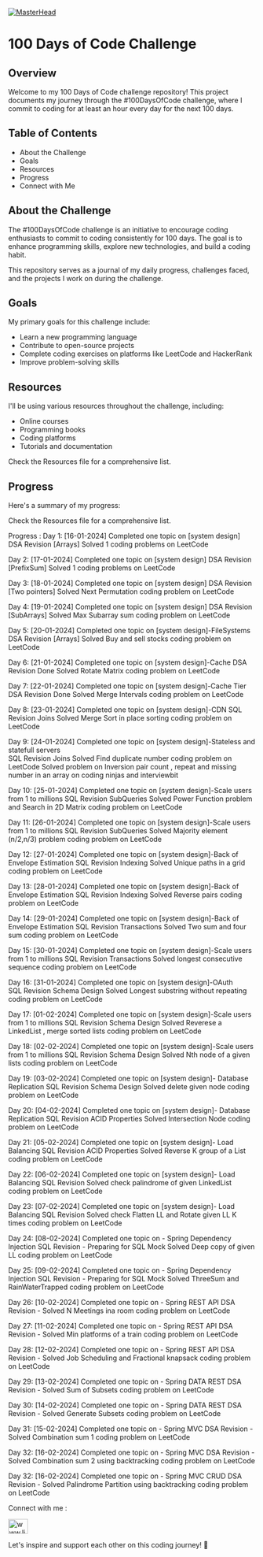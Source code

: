 [![MasterHead](https://encrypted-tbn0.gstatic.com/images?q=tbn:ANd9GcTuB_ghodzoD6tcleBOiNI3PVhJQM33o0dy3LseDvH-Tz8IjBsATf-YKlYee_tzGrcpaDA&usqp=CAU)](https://kvs-manikanta.io)

<!DOCTYPE html>
<html lang="en">
<head>
  <meta charset="UTF-8">
  <meta name="viewport" content="width=device-width, initial-scale=1.0">
</head>
<body>

  <h1>100 Days of Code Challenge</h1>

  <h2>Overview</h2>

  <p>Welcome to my 100 Days of Code challenge repository! This project documents my journey through the #100DaysOfCode challenge, where I commit to coding for at least an hour every day for the next 100 days.</p>

  <h2>Table of Contents</h2>

  <ul>
    <li>About the Challenge</li>
    <li>Goals</li>
    <li>Resources</li>
    <li>Progress</li>
    <li>Connect with Me</li>
  </ul>

  <h2>About the Challenge</h2>

  <p>The #100DaysOfCode challenge is an initiative to encourage coding enthusiasts to commit to coding consistently for 100 days. The goal is to enhance programming skills, explore new technologies, and build a coding habit.</p>

  <p>This repository serves as a journal of my daily progress, challenges faced, and the projects I work on during the challenge.</p>

  <h2>Goals</h2>

  <p>My primary goals for this challenge include:</p>

  <ul>
    <li>Learn a new programming language</li>
    <li>Contribute to open-source projects</li>
    <li>Complete coding exercises on platforms like LeetCode and HackerRank</li>
    <li>Improve problem-solving skills</li>
  </ul>

  <h2>Resources</h2>

  <p>I'll be using various resources throughout the challenge, including:</p>

  <ul>
    <li>Online courses</li>
    <li>Programming books</li>
    <li>Coding platforms</li>
    <li>Tutorials and documentation</li>
  </ul>

  <p>Check the Resources file for a comprehensive list.</p>

  <h2>Progress</h2>

  <p>Here's a summary of my progress:</p>

  <!-- Insert the progress here -->


</body>
</html>


Check the Resources file for a comprehensive list.

Progress :
Day 1: [16-01-2024]
 Completed one topic on [system design]
 DSA Revision [Arrays]
 Solved 1 coding problems on LeetCode

Day 2: [17-01-2024]
 Completed one topic on [system design]
 DSA Revision [PrefixSum]
 Solved 1 coding problems on LeetCode

 Day 3: [18-01-2024]
 Completed one topic on [system design]
 DSA Revision [Two pointers]
 Solved Next Permutation coding problem on LeetCode

 Day 4: [19-01-2024]
 Completed one topic on [system design]
 DSA Revision [SubArrays]
 Solved Max Subarray sum coding problem on LeetCode

 Day 5: [20-01-2024]
 Completed one topic on [system design]-FileSystems
 DSA Revision [Arrays]
 Solved Buy and sell stocks coding problem on LeetCode

 Day 6: [21-01-2024]
 Completed one topic on [system design]-Cache
 DSA Revision Done
 Solved Rotate Matrix coding problem on LeetCode

 Day 7: [22-01-2024]
 Completed one topic on [system design]-Cache Tier
 DSA Revision Done
 Solved Merge Intervals coding problem on LeetCode

 Day 8: [23-01-2024]
 Completed one topic on [system design]-CDN 
 SQL Revision Joins 
 Solved Merge Sort in place sorting coding problem on LeetCode

 Day 9: [24-01-2024]
 Completed one topic on [system design]-Stateless and statefull servers  
 SQL Revision Joins 
 Solved Find duplicate number coding problem on LeetCode
 Solved problem on Inversion pair count , repeat and missing number in an array on coding ninjas and interviewbit

 Day 10: [25-01-2024]
 Completed one topic on [system design]-Scale users from 1 to millions 
 SQL Revision SubQueries 
 Solved Power Function problem and Search in 2D Matrix coding problem on LeetCode

 Day 11: [26-01-2024]
 Completed one topic on [system design]-Scale users from 1 to millions 
 SQL Revision SubQueries 
 Solved Majority element (n/2,n/3) problem coding problem on LeetCode
 
 Day 12: [27-01-2024]
 Completed one topic on [system design]-Back of Envelope Estimation 
 SQL Revision Indexing
 Solved Unique paths in a grid coding problem on LeetCode

 Day 13: [28-01-2024]
 Completed one topic on [system design]-Back of Envelope Estimation 
 SQL Revision Indexing
 Solved Reverse pairs coding problem on LeetCode

 Day 14: [29-01-2024]
 Completed one topic on [system design]-Back of Envelope Estimation 
 SQL Revision Transactions
 Solved Two sum and four sum coding problem on LeetCode

 Day 15: [30-01-2024]
 Completed one topic on [system design]-Scale users from 1 to millions 
 SQL Revision Transactions
 Solved longest consecutive sequence coding problem on LeetCode

 Day 16: [31-01-2024]
 Completed one topic on [system design]-OAuth  
 SQL Revision Schema Design
 Solved Longest substring without repeating coding problem on LeetCode
 
 Day 17: [01-02-2024]
 Completed one topic on [system design]-Scale users from 1 to millions 
 SQL Revision Schema Design
 Solved Reverese a LinkedList , merge sorted lists coding problem on LeetCode

 Day 18: [02-02-2024]
 Completed one topic on [system design]-Scale users from 1 to millions 
 SQL Revision Schema Design
 Solved Nth node of a given lists coding problem on LeetCode

 Day 19: [03-02-2024]
 Completed one topic on [system design]- Database Replication
 SQL Revision Schema Design
 Solved delete given node coding problem on LeetCode

 Day 20: [04-02-2024]
 Completed one topic on [system design]- Database Replication
 SQL Revision ACID Properties
 Solved Intersection Node coding problem on LeetCode

 Day 21: [05-02-2024]
 Completed one topic on [system design]- Load Balancing
 SQL Revision ACID Properties
 Solved Reverse K group of a List coding problem on LeetCode

 Day 22: [06-02-2024]
 Completed one topic on [system design]- Load Balancing
 SQL Revision 
 Solved check palindrome of given LinkedList coding problem on LeetCode
 
 Day 23: [07-02-2024]
 Completed one topic on [system design]- Load Balancing
 SQL Revision 
 Solved check Flatten LL and Rotate given LL K times coding problem on LeetCode

 Day 24: [08-02-2024]
 Completed one topic on - Spring Dependency Injection
 SQL Revision - Preparing for SQL Mock
 Solved Deep copy of given LL coding problem on LeetCode

 Day 25: [09-02-2024]
 Completed one topic on - Spring Dependency Injection
 SQL Revision - Preparing for SQL Mock
 Solved ThreeSum and RainWaterTrapped coding problem on LeetCode

 Day 26: [10-02-2024]
 Completed one topic on - Spring REST API
 DSA Revision - 
 Solved N Meetings ina room coding problem on LeetCode

 Day 27: [11-02-2024]
 Completed one topic on - Spring REST API
 DSA Revision - 
 Solved Min platforms of a train coding problem on LeetCode

 Day 28: [12-02-2024]
 Completed one topic on - Spring REST API
 DSA Revision - 
 Solved Job Scheduling and Fractional knapsack coding problem on LeetCode

 Day 29: [13-02-2024]
 Completed one topic on - Spring DATA REST 
 DSA Revision - 
 Solved Sum of Subsets coding problem on LeetCode

 Day 30: [14-02-2024]
 Completed one topic on - Spring DATA REST 
 DSA Revision - 
 Solved Generate Subsets coding problem on LeetCode

 Day 31: [15-02-2024]
 Completed one topic on - Spring MVC
 DSA Revision - 
 Solved Combination sum 1 coding problem on LeetCode

  Day 32: [16-02-2024]
 Completed one topic on - Spring MVC
 DSA Revision - 
 Solved Combination sum 2 using backtracking coding problem on LeetCode

 Day 32: [16-02-2024]
 Completed one topic on - Spring MVC CRUD
 DSA Revision - 
 Solved Palindrome Partition using backtracking coding problem on LeetCode

Connect with me :

<a href="https://linkedin.com/in/www.linkedin.com/in/kvs-manikanta-1a0141161" target="blank"><img align="center" src="https://raw.githubusercontent.com/rahuldkjain/github-profile-readme-generator/master/src/images/icons/Social/linked-in-alt.svg" alt="www.linkedin.com/in/kvs-manikanta-1a0141161" height="30" width="40" /></a>

Let's inspire and support each other on this coding journey! 🚀

